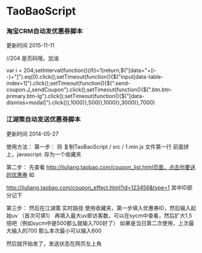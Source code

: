 TaoBaoScript
============

### 淘宝CRM自动发优惠券脚本
更新时间 2015-11-11

//204 是页码哦，加油

var i = 204;setInterval(function(){if(i<1)return;$("[data="+(i--)+"]").eq(0).click();setTimeout(function(){$("input[data-table-index=1]").click();setTimeout(function(){$(".send-coupon.J_sendCoupon").click();setTimeout(function(){$(".btn.btn-primary.btn-lg").click();setTimeout(function(){$("[data-dismiss=modal]").click()},1000)},500)},1000)},3000)},7000)


### 江湖策自动发送优惠券脚本
更新时间 2014-05-27

使用方法：
第一步：
将
复制TaoBaoScript / src / 1.min.js 文件第一行
前面拼上，javascript: 存为一个收藏夹

第二步：
先查看 http://liuliang.taobao.com/coupon_list.html页面，点击你要送的优惠券
如

http://liuliang.taobao.com/coupon_effect.html?id=123456&type=1
其中ID部分记下

第三步：
然后在江湖策 实时路径 使用收藏夹，第一步填入优惠券ID，然后输入起始uv （首次可填1）
再填入最大uv即访客数，可以在sycm中查看，然后扩大1.5倍吧（例如sycm中是500那么就输入700好了）
如果是当日第二次使用，上次最大输入的700 那么本次最小可以输入600

然后就开始发了，发送状态在网页左上角


